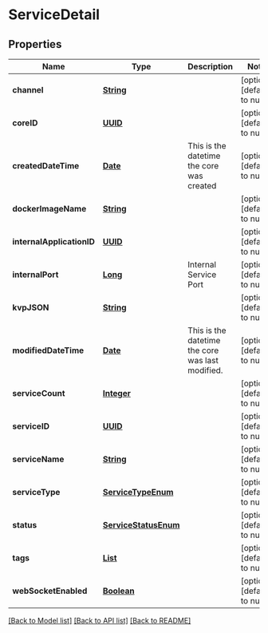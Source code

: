 # ServiceDetail
## Properties

Name | Type | Description | Notes
------------ | ------------- | ------------- | -------------
**channel** | [**String**](string.md) |  | [optional] [default to null]
**coreID** | [**UUID**](UUID.md) |  | [optional] [default to null]
**createdDateTime** | [**Date**](DateTime.md) | This is the datetime the core was created | [optional] [default to null]
**dockerImageName** | [**String**](string.md) |  | [optional] [default to null]
**internalApplicationID** | [**UUID**](UUID.md) |  | [optional] [default to null]
**internalPort** | [**Long**](long.md) | Internal Service Port | [optional] [default to null]
**kvpJSON** | [**String**](string.md) |  | [optional] [default to null]
**modifiedDateTime** | [**Date**](DateTime.md) | This is the datetime the core was last modified. | [optional] [default to null]
**serviceCount** | [**Integer**](integer.md) |  | [optional] [default to null]
**serviceID** | [**UUID**](UUID.md) |  | [optional] [default to null]
**serviceName** | [**String**](string.md) |  | [optional] [default to null]
**serviceType** | [**ServiceTypeEnum**](ServiceTypeEnum.md) |  | [optional] [default to null]
**status** | [**ServiceStatusEnum**](ServiceStatusEnum.md) |  | [optional] [default to null]
**tags** | [**List**](string.md) |  | [optional] [default to null]
**webSocketEnabled** | [**Boolean**](boolean.md) |  | [optional] [default to null]

[[Back to Model list]](../README.md#documentation-for-models) [[Back to API list]](../README.md#documentation-for-api-endpoints) [[Back to README]](../README.md)

